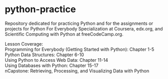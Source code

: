 # python-practice

Repository dedicated for practicing Python and for the assignments or projects for Python For Everybody Specialization at Coursera, edx.org, and Scientific Computing with Python at freeCodeCamp.org.

Lesson Coverage:<br />
    Programming for Everybody (Getting Started with Python): Chapter 1-5 <br />
    Python Data Structures: Chapter 6-10 <br />
    Using Python to Access Web Data: Chapter 11-14 <br />
    Using Databases with Python: Chapter 15-17 <br />
    nCapstone: Retrieving, Processing, and Visualizing Data with Python